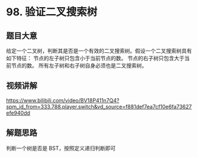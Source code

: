 # 98. 验证二叉搜索树

## 题目大意
给定一个二叉树，判断其是否是一个有效的二叉搜索树。假设一个二叉搜索树具有如下特征：
节点的左子树只包含小于当前节点的数。
节点的右子树只包含大于当前节点的数。
所有左子树和右子树自身必须也是二叉搜索树。

## 视频讲解
https://www.bilibili.com/video/BV18P411n7Q4?spm_id_from=333.788.player.switch&vd_source=f881def7ea7cf10e6fa73627efe940dd

## 解题思路
判断一个树是否是 BST，按照定义递归判断即可
